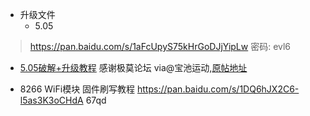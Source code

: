 
* 升级文件
    * 5.05
>https://pan.baidu.com/s/1aFcUpyS75kHrGoDJjYipLw
>密码:  evl6

* [5.05破解+升级教程](https://github.com/yiwangai1983/ps4dump/blob/master/data/ps4_5.05_jailbreak_and_update.docx) 感谢极莫论坛 via@宝池运动,[原帖地址](https://www.gamestar.top/thread-109-1-3.html)


* 8266 WiFi模块 固件刷写教程
  https://pan.baidu.com/s/1DQ6hJX2C6-l5as3K3oCHdA
  67qd